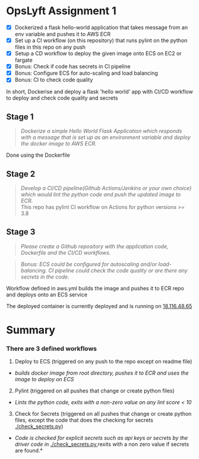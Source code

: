 # OpsLyft Assignment 1

- [x] Dockerized a flask hello-world application that takes message from an env variable and pushes it to AWS ECR
- [x] Set up a CI workflow (on this repository) that runs pylint on the python files in this repo on any push 
- [x] Setup a CD workflow to deploy the given image onto ECS on EC2 or fargate
- [x] Bonus: Check if code has secrets in CI pipeline
- [x] Bonus: Configure ECS for auto-scaling and load balancing
- [x] Bonus: CI to check code quality

In short, Dockerise and deploy a flask 'hello world' app with CI/CD workflow to deploy and check code quality and secrets

## Stage 1
> *Dockerize a simple Hello World Flask Application which responds with a message that is set up as an environment variable and deploy the docker image to AWS ECR.*

Done using the Dockerfile

## Stage 2
> *Develop a CI/CD pipeline(Github Actions/Jenkins or your own choice) which would lint the python code and push the updated image to ECR.* <br />This repo has pylint CI workflow on Actions for python versions >= 3.8

## Stage 3
> *Please create a Github repository with the application code, Dockerfile and the CI/CD workflows.*

> *Bonus: ECS could be configured for autoscaling and/or load-balancing. CI pipeline could check the code quality or are there any secrets in the code.*

Workflow defined in aws.yml builds the image and pushes it to ECR repo and deploys onto an ECS service

The deployed container is currently deployed and is running on [18.116.48.65](http://18.116.48.65:5000/)

# Summary
### There are 3 defined workflows
1. Deploy to ECS (triggered on any push to the repo except on readme file) <br /> 
  - *builds docker image from root directory, pushes it to ECR and uses the image to deploy on ECS* <br />
2. Pylint (triggered on all pushes that change or create python files) <br />
  - *Lints the python code, exits with a non-zero value on any lint score < 10* <br />
3. Check for Secrets (triggered on all pushes that change or create python files, except the code that does the checking for secrets [./check_secrets.py](check_secrets.py)) <br />
  - *Code is checked for explicit secrets such as api keys or secrets by the driver code in* [./check_secrets.py](check_secrets.py),rexits with a non zero value if secrets are found.* <br />
